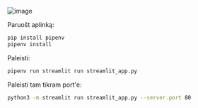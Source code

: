 ![image](https://user-images.githubusercontent.com/4084885/117797265-7d100480-b258-11eb-8d22-5f764312e70a.png)

Paruošt aplinką:

```bash
pip install pipenv
pipenv install
```

Paleisti:

```bash
pipenv run streamlit run streamlit_app.py
```

Paleisti tam tikram port'e:

```bash
python3 -m streamlit run streamlit_app.py --server.port 80
```
